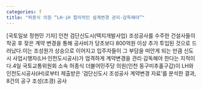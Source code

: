 ```yaml
---
categories: f
title: "허종식 의원 “LH·iH 합리적인 설계변경 관리·감독해야”"
---
```

[국토일보 정현민 기자] 인천 검단신도시(택지개발사업) 조성공사를 수주한 건설사들이 착공 후 잦은 계약 변경을 통해 공사비가 당초보다 800억원 이상 추가 투입된 것으로 드러났다.이는 조성원가 상승으로 이어지고 입주자들이 그 부담을 떠안게 되는 만큼 신도시 사업시행자(LH‧인천도시공사)가 엄격하게 계약변경을 관리‧감독해야 한다는 지적이다.4일 국토교통위원회 소속 허종식 더불어민주당 의원(인천 동구미추홀구갑)이 LH와 인천도시공사(iH)로부터 제출받은 ‘검단신도시 조성공사 계약변경 자료’를 분석한 결과, 8건의 공구 조성(조경) 공사